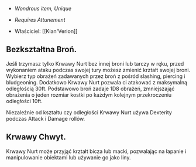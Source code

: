- *Wondrous item, Unique*
- *Requires Attunement*

- Właściciel: [[Kian'Verion]]

## Bezkształtna Broń.
Jeśli trzymasz tylko Krwawy Nurt bez innej broni lub tarczy w ręku, przed wykonaniem ataku podczas swojej tury możesz zmienić krztałt swojej broni.
Wybierz typ obrażeń zadawanych przez broń z pośród slashing, piercing i bludgeoning. Dodatkowo Krwawy Nurt pozwala ci atakować z maksymalną odległością 30ft.
Podstawowo broń zadaje 1D8 obrażeń, zmniejszająć obrażenia o jeden rozmiar kostki po każdym kolejnym przekroczeniu odległości 10ft.

Niezależnie od kształtu czy odległości Krwawy Nurt używa Dexterity podczas Attack i Damage rollów.

## Krwawy Chwyt.
Krwawy Nurt może przyjąć krztałt bicza lub macki, pozwalając na łapanie i manipulowanie obiektami lub używanie go jako liny.
